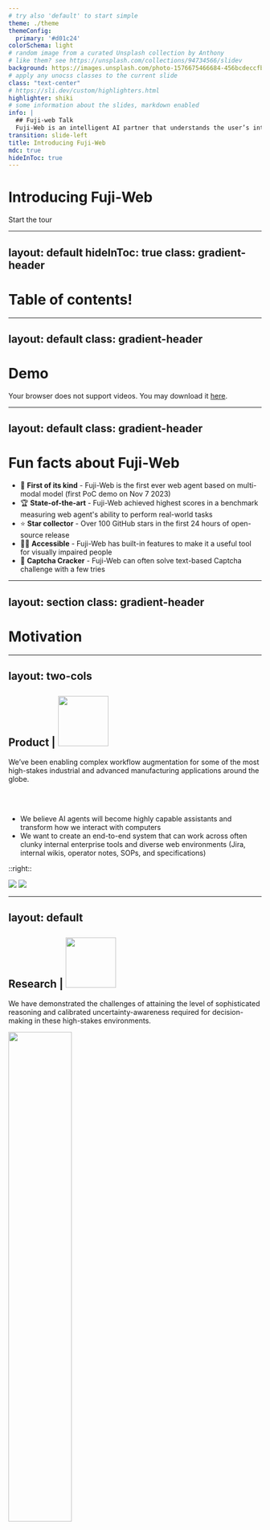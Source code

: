 ```yaml
---
# try also 'default' to start simple
theme: ./theme
themeConfig:
  primary: '#d01c24'
colorSchema: light
# random image from a curated Unsplash collection by Anthony
# like them? see https://unsplash.com/collections/94734566/slidev
background: https://images.unsplash.com/photo-1576675466684-456bcdeccfbf?q=80&w=3540&auto=format&fit=crop&ixlib=rb-4.0.3&ixid=M3wxMjA3fDB8MHxwaG90by1wYWdlfHx8fGVufDB8fHx8fA%3D%3D
# apply any unocss classes to the current slide
class: "text-center"
# https://sli.dev/custom/highlighters.html
highlighter: shiki
# some information about the slides, markdown enabled
info: |
  ## Fuji-web Talk
  Fuji-Web is an intelligent AI partner that understands the user’s intent, navigates websites autonomously, and executes tasks on the user’s behalf while explaining each action step.
transition: slide-left
title: Introducing Fuji-Web
mdc: true
hideInToc: true
---
```


<h1 class="title-white">Introducing Fuji-Web</h1>

<div class="pt-12">
  <span @click="$slidev.nav.next" class="px-2 py-1 rounded cursor-pointer" hover="bg-white bg-opacity-10">
    Start the tour <carbon:arrow-right class="inline"/>
  </span>
</div>

<div class="abs-br m-6 flex gap-1">
  <a href="https://blog.normalcomputing.ai/posts/2024-05-22-introducing-fuji-web/fuji-web.html" target="_blank" alt="Blog Post" title="View blog post"
    class="text-xl slidev-icon-btn opacity-50 !border-none !hover:text-white">
    <carbon-blog />
  </a>
  <a href="https://github.com/normal-computing/fuji-web" target="_blank" alt="GitHub" title="Open in GitHub"
    class="text-xl slidev-icon-btn opacity-50 !border-none !hover:text-white">
    <carbon-logo-github />
  </a>
</div>

<!--
The last comment block of each slide will be treated as slide notes. It will be visible and editable in Presenter Mode along with the slide. [Read more in the docs](https://sli.dev/guide/syntax.html#notes)
-->

---
layout: default
hideInToc: true
class: gradient-header
---

# Table of contents!

<Toc maxDepth="1"></Toc>


---
layout: default
class: gradient-header
---

# Demo

<SlidevVideo v-click controls style="width: 80%">
  <source src="https://storage.googleapis.com/normal-blog-artifacts/fuji-web/FujiWebFinal.mp4" type="video/mp4" />
  <p>
    Your browser does not support videos. You may download it
    <a href="https://storage.googleapis.com/normal-blog-artifacts/fuji-web/FujiWebFinal.mp4">here</a>.
  </p>
</SlidevVideo>

---
layout: default
class: gradient-header
---

# Fun facts about Fuji-Web

- 🥇 **First of its kind** - Fuji-Web is the first ever web agent based on multi-modal model (first PoC demo on Nov 7 2023)
- 🏆 **State-of-the-art** - Fuji-Web achieved highest scores in a benchmark measuring web agent's ability to perform real-world tasks
- ⭐ **Star collector** - Over 100 GitHub stars in the first 24 hours of open-source release
- 👨‍🦯 **Accessible** - Fuji-Web has built-in features to make it a useful tool for visually impaired people
- 🔑 **Captcha Cracker** - Fuji-Web can often solve text-based Captcha challenge with a few tries


---
layout: section
class: gradient-header
---

# Motivation

---
layout: two-cols
---

<h2 class="normal-title-solid">Product | <img src="normal-logo.png" width="100px" style="display: inline-block; margin-top: -2px" /></h2>

We’ve been enabling complex workflow augmentation for some of the most high-stakes industrial and advanced manufacturing applications around the globe.

<br>
<br>

- We believe AI agents will become highly capable assistants and transform how we interact with computers 
- We want to create an end-to-end system that can work across often clunky internal enterprise tools and diverse web environments (Jira, internal wikis, operator notes, SOPs, and specifications)

::right::

<img src="product-1.jpg" class="ml-2" />
<img src="product-2.jpg" class="mt-1 ml-2" />

---
layout: default
---

<h2 class="normal-title-solid">Research | <img src="normal-logo.png" width="100px" style="display: inline-block; margin-top: -2px" /></h2>

We have demonstrated the challenges of attaining the level of sophisticated reasoning and calibrated uncertainty-awareness required for decision-making in these high-stakes environments.

<img src="https://storage.googleapis.com/posteriors/docs_landing.png" width="50%" style="mix-blend-mode: multiply;" />

<br>
<br>

- We want our AI to be able to act after it _reasons_
- We want to understand the challenges in building AI systems working in complex environments


---
layout: section
---

# Chanllenges, Solutions & Learnings

---

## The architecture of Fuji-Web

<img src="tech-design.png" />

---

# Challenge 1: Building Chrome Extension 

<div v-click>
We'll skip this part for now 😢
</div>

<v-click>

But why not use browser automation software (Puppeteer, Playwright, Selenium)?

- Chrome extension is easier for users to install
- Automation softwares are treated as bots by websites
- Users can use their own Chrome profiles: exsiting sessions, cookies, etc.
- Users can use it anywhere anytime


</v-click>


---
hideInToc: true
---

# Challenge 2: How to... make it work?

- Prompt engineering?
- Agent Framework?
- Fine tuning?
- <del>Train our own model?</del>

---

## Two main approaches

<div v-click.hide>
  <img src="optimize-llm-openai-talk.jpg" width="80%" />
</div>
<div v-after>
  <img src="optimize-llm-openai-talk-2.jpg" width="80%" />
</div>

Source: [A Survey of Techniques for Maximizing LLM Performance](https://www.youtube.com/watch?v=ahnGLM-RC1Y&t=254s) -- OpenAI

<style>
  .slidev-vclick-hidden {
    display: none;
  }
</style>

---

# Challenge 2: Help LLM understand the web page (Context optimization)

- GPT-4V can understand a screenshot of a web page & read its content
- But it cannot tell us which part of the web page to interact with
  - It can give us the coordinates, but they are often incorrect (hallucination)
  - It can give us the text on the web page, but it is not enough to identify the exact element


---
layout: default
---

## Focus on the actions

- Basic actions/tools: click, type, scroll, etc.
- How to segment the web page to find interactive elements? 
- How to annotate the segments?

---
layout: default
---

### Segmentation based on HTML semantics

Use HTML semantics and WAI-ARIA roles to identify these interactive components accurately

| Website      | Elements found with interactive HTML tags | Elements found with interactive HTML tags + WAI-ARIA roles |
|--------------|--------------------------------------------|------------------------------------------------------------|
| amazon.com   | 534                                        | 547                                                        |
| twitter.com  | 56                                         | 121                                                        |
| github.com   | 1364                                       | 1446                                                       |
-----

### Getting information for icon-only buttons

- Use the `aria-label` attribute
- Use `name` and `placeholder` attributes of input elements

---
layout: default
---

### Overlay style annotation (Set-of-Mark)

- Overlay style annotation is more intuitive
- However, it can cover the content

---
layout: default
---

### Tooltip style annotation

- Less intrusive, but can cause confusion
- Can still block the content

---
layout: default
---

### UFO-inspired style annotation

- [UFO(**U**I-**Fo**cused agent for Windows)](https://arxiv.org/pdf/2402.07939) is a paper published by Microsoft Research in Feb 2024

<img src="ufo-input.jpg" width="80%" class="mt-2" />

---

### Example of image annotation

<img src="annotation-example.png" width="95%" />

---

### Example of control information in text context

```
label = 4
name = Home
tagName = A
role = link
===
label = 5
name = Search and explore
tagName = A
role = link
===
label = 6
name = Notifications (1 unread notification)
tagName = A
role = link
```

---

### Keeps irrelevant elements off the list

Context optimization is:

- What the model needs to know
- What the model **does not** need to know

<img src="https://storage.googleapis.com/normal-blog-artifacts/fuji-web/x-side-by-side.jpg" width="80%" />

_(Left: without “top-layer element only” filter. Right: with “top-layer element only” filter)_


---

# Challenge 3: Build an agent (LLM optimization)

- Agent Framework ([Guide](https://www.promptingguide.ai/research/llm-agents))
  - We use a customized ReAct agent in Fuji-Web
- Guide the model to generate the desired output (not [outlines](https://github.com/outlines-dev/outlines))
  - One-shot response example
  - Prefilling responses for JSON format ([Anthropic's introduction](https://docs.anthropic.com/en/docs/prefill-claudes-response))
    - It works well with **any** LLM model... and can outperform the model's own JSON mode??!
    - Can be used to further guide the model to generate the desired output with particular structure


---

### Prefilling Example: JSON mode

````md magic-move
```typescript
// ...
messages.push({
  role: "user",
  content,
});
if (params.jsonMode) {
  messages.push({
    role: "assistant",
    content: "{",
  });
}
const completion = await openai.chat.completions.create({
  model: model,
  messages,
  max_tokens: 1000,
  temperature: 0,
});
let rawResponse = completion.choices[0].message?.content?.trim() ?? "";
if (params.jsonMode && !rawResponse.startsWith("{")) {
  rawResponse = "{" + rawResponse;
}
// ...
```
```typescript
const prefillText = "{\n  \"thought\": \""; // expected ReAct response in JSON
// ...
messages.push({
  role: "user",
  content,
});
if (params.usePrefill) {
  messages.push({
    role: "assistant",
    content: prefillText,
  });
}
const completion = await openai.chat.completions.create({
  model: model,
  messages,
  max_tokens: 1000,
  temperature: 0,
});
let rawResponse = completion.choices[0].message?.content?.trim() ?? "";
if (params.usePrefill && !rawResponse.startsWith(prefillText)) {
  rawResponse = prefillText + rawResponse;
}
// ...
```
````

--- 

# Challenge 4: Maintain code quality

- Agent development can be hard and slow since we don't have a (good) existing framework
- We need to maintain code quality and ensure the system is robust

---

## A type-safe, robust system to provide agent tools

### Schema definition

```typescript
// define tools
// matches a JSON like this: {name: "setValue", args: {label: "17", value: "Joe Smith"}}
export const setValueSchema = z.object({
  name: z.literal("setValue"),
  description: z
    .literal(
      "Focus on and set the value of an input element with the label on the annotation.",
    )
    .optional(),
  args: z.object({
    label: z.string(),
    value: z.string(),
  }),
});
// ...

// define the union
export const toolSchemaUnion = z.discriminatedUnion("name", [
  clickSchema,
  setValueSchema,
  // ...
]);
export type ToolOperation = z.infer<typeof toolSchemaUnion>;
```

---

### Parse the JSON response to ensure correct format

You can parse the JSON response from the model:

```typescript
try {
  operation = toolSchemaUnion.parse(response.action);
} catch (err) {
  const validationError = fromError(err);
  // user friendly error message
  throw new Error(validationError.toString());
}
```

Then you can:

```typescript
switch (operation.name) {
  case "scroll":
    await scroll(domActions, action.args.value);
  case "click": {
    const success = await click(domActions, action.args.label);
    if (!success) {
      console.error(
        "Unable to find element with label: ",
        action.args.label,
      );
    }
    break;
  }
  // ...
  default:
    console.error("Invalid action name", action);
}
```

---

### Tool descriptions extract from schema to use in context

```
Name: click
Description: Click on an element with the label on the annotation.
Arguments:
  - label (string)

Name: setValue
Description: Focus on and set the value of an input element with the label on the annotation.
Arguments:
  - label (string)
  - value (string)
```

---

## Benchmarks

We compared Fuji-Web’s ability to successfully complete real-world tasks to [WebVoyager](https://arxiv.org/abs/2401.13919) using their proposed benchmarks. As of today, we have finished running and evaluating the tasks on 7 websites, and observe compelling quality and performance. Results are shown in the following table:


<table class="table table-bordered">
  <tr>
   <th>
   </th>
   <th>Allrecipes
   </th>
   <th>ArXiv
   </th>
   <th>Apple
   </th>
   <th>Google Search
   </th>
   <th>BBC News
   </th>
   <th>GitHub
   </th>
   <th>Cambridge Dictionary
   </th>
  </tr>
  <tr>
   <th>GPT-4 (All Tools)
   </th>
   <td>11.1% 
   </td>
   <td>17.1% 
   </td>
   <td>44.2%
   </td>
   <td>60.5%
   </td>
   <td>9.5%
   </td>
   <td>48.8%
   </td>
   <td>25.6%
   </td>
  </tr>
  <tr>
   <th>WebVoyager
   </th>
   <td>53.3% 
   </td>
   <td>51.2%
   </td>
   <td><strong>65.1%</strong>
   </td>
   <td>76.7%
   </td>
   <td>61.9%
   </td>
   <td>63.4%
   </td>
   <td>65.1%
   </td>
  </tr>
  <tr>
   <th>Fuji-Web
   </th>
   <td><strong>64.4%</strong>
   </td>
   <td><strong>65.1%</strong>
   </td>
   <td>60.4%
   </td>
   <td><strong>81.4%</strong>
   </td>
   <td><strong>76.2%</strong>
   </td>
   <td><strong>73.2%</strong>
   </td>
   <td><strong>86.0%</strong>
   </td>
  </tr>
</table>



---

# Roadmap

- Expose API for easy integration with browser automation frameworks (e.g. Puppeteer, Playwright, Selenium)
- Add support for more complex & cross-tab workflows
- Add support for more browsing behaviors (select from dropdown, extract content from entire page etc.)
- Add support for saving workflows
- Add support for sharing workflows & instructions with others
- Create wikipedia-like knowledge base where users can work together to create knowledge that can improve the Fuji-Web's performance

---
layout: center
class: text-center
---

# Questions?